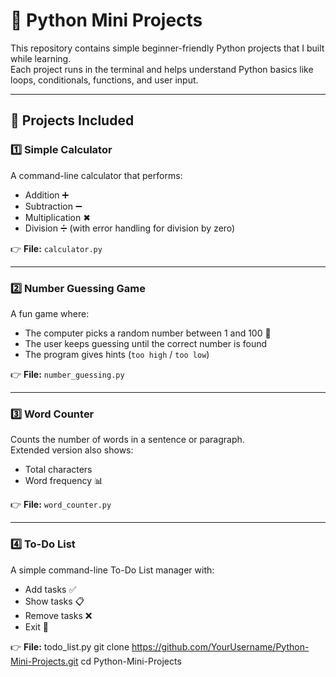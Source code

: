 # 🐍 Python Mini Projects

This repository contains simple beginner-friendly Python projects that I built while learning.  
Each project runs in the terminal and helps understand Python basics like loops, conditionals, functions, and user input.

---

## 📌 Projects Included

### 1️⃣ Simple Calculator
A command-line calculator that performs:
- Addition ➕
- Subtraction ➖
- Multiplication ✖
- Division ➗ (with error handling for division by zero)

👉 **File:** `calculator.py`

---

### 2️⃣ Number Guessing Game
A fun game where:
- The computer picks a random number between 1 and 100 🎲
- The user keeps guessing until the correct number is found
- The program gives hints (`too high` / `too low`)

👉 **File:** `number_guessing.py`

---

### 3️⃣ Word Counter
Counts the number of words in a sentence or paragraph.  
Extended version also shows:
- Total characters
- Word frequency 📊

👉 **File:** `word_counter.py`

---

### 4️⃣ To-Do List
A simple command-line To-Do List manager with:
- Add tasks ✅
- Show tasks 📋
- Remove tasks ❌
- Exit 🚪

👉 **File:** todo_list.py
   git clone https://github.com/YourUsername/Python-Mini-Projects.git
   cd Python-Mini-Projects

